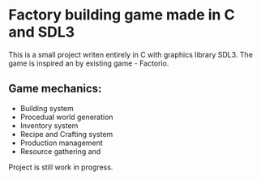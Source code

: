 # Factory building game made in C and SDL3
This is a small project writen entirely in C with graphics library SDL3. The game is inspired an by existing game - Factorio. 

## Game mechanics:
- Building system
- Procedual world generation
- Inventory system
- Recipe and Crafting system
- Production management
- Resource gathering and

Project is still work in progress.
